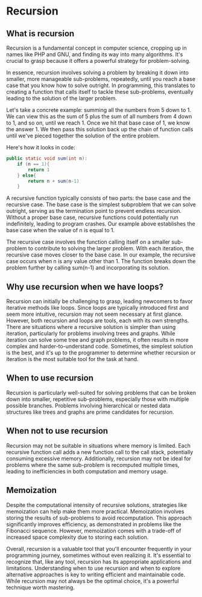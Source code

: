 # Recursion

## What is recursion

Recursion is a fundamental concept in computer science, cropping up in names like PHP and GNU, and finding its way into many algorithms. It's crucial to grasp because it offers a powerful strategy for problem-solving.

In essence, recursion involves solving a problem by breaking it down into smaller, more manageable sub-problems, repeatedly, until you reach a base case that you know how to solve outright. In programming, this translates to creating a function that calls itself to tackle these sub-problems, eventually leading to the solution of the larger problem.

Let's take a concrete example: summing all the numbers from 5 down to 1. We can view this as the sum of 5 plus the sum of all numbers from 4 down to 1, and so on, until we reach 1. Once we hit that base case of 1, we know the answer 1.  We then pass this solution back up the chain of function calls until we've pieced together the solution of the entire problem.

Here's how it looks in code:

```java
public static void sum(int n):
    if (n == 1){
        return 1
    } else{
        return n + sum(n-1)
    }
```

A recursive function typically consists of two parts: the base case and the recursive case. The base case is the simplest subproblem that we can solve outright, serving as the termination point to prevent endless recursion. Without a proper base case, recursive functions could potentially run indefinitely, leading to program crashes. Our example above establishes the base case when the value of n is equal to 1.

The recursive case involves the function calling itself on a smaller sub-problem to contribute to solving the larger problem. With each iteration, the recursive case moves closer to the base case. In our example, the recursive case occurs when n is any value other than 1. The function breaks down the problem further by calling sum(n-1) and incorporating its solution.

## Why use recursion when we have loops?
Recursion can initially be challenging to grasp, leading newcomers to favor iterative methods like loops. Since loops are typically introduced first and seem more intuitive, recursion may not seem necessary at first glance. However, both recursion and loops are tools, each with its own strengths. There are situations where a recursive solution is simpler than using iteration, particularly for problems involving trees and graphs. While iteration can solve some tree and graph problems, it often results in more complex and harder-to-understand code. Sometimes, the simplest solution is the best, and it's up to the programmer to determine whether recursion or iteration is the most suitable tool for the task at hand.

## When to use recursion
Recursion is particularly well-suited for solving problems that can be broken down into smaller, repetitive sub-problems, especially those with multiple possible branches. Problems involving hierarchical or nested data structures like trees and graphs are prime candidates for recursion.

## When not to use recursion
Recursion may not be suitable in situations where memory is limited. Each recursive function call adds a new function call to the call stack, potentially consuming excessive memory. Additionally, recursion may not be ideal for problems where the same sub-problem is recomputed multiple times, leading to inefficiencies in both computation and memory usage.

## Memoization
Despite the computational intensity of recursive solutions, strategies like memoization can help make them more practical. Memoization involves storing the results of sub-problems to avoid recomputation. This approach significantly improves efficiency, as demonstrated in problems like the Fibonacci sequence. However, memoization comes with a trade-off of increased space complexity due to storing each solution.

Overall, recursion is a valuable tool that you'll encounter frequently in your programming journey, sometimes without even realizing it. It's essential to recognize that, like any tool, recursion has its appropriate applications and limitations. Understanding when to use recursion and when to explore alternative approaches is key to writing efficient and maintainable code. While recursion may not always be the optimal choice, it's a powerful technique worth mastering.







